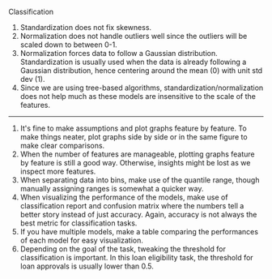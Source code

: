 Classification
1. Standardization does not fix skewness.
2. Normalization does not handle outliers well since the outliers will be scaled down to between 0-1.
3. Normalization forces data to follow a Gaussian distribution. Standardization is usually used when the data is already following a Gaussian distribution, hence centering around the mean (0) with unit std dev (1).
4. Since we are using tree-based algorithms, standardization/normalization does not help much as these models are insensitive to the scale of the features.

--------------------------------------------------------------------------

1. It's fine to make assumptions and plot graphs feature by feature. To make things neater, plot graphs side by side or in the same figure to make clear comparisons.
2. When the number of features are manageable, plotting graphs feature by feature is still a good way. Otherwise, insights might be lost as we inspect more features.
3. When separating data into bins, make use of the quantile range, though manually assigning ranges is somewhat a quicker way.
4. When visualizing the performance of the models, make use of classification report and confusion matrix where the numbers tell a better story instead of just accuracy. Again, accuracy is not always the best metric for classification tasks.
5. If you have multiple models, make a table comparing the performances of each model for easy visualization.
6. Depending on the goal of the task, tweaking the threshold for classification is important. In this loan eligibility task, the threshold for loan approvals is usually lower than 0.5.